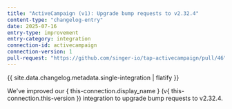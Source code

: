 ```yaml
---
title: "ActiveCampaign (v1): Upgrade bump requests to v2.32.4"
content-type: "changelog-entry"
date: 2025-07-16
entry-type: improvement
entry-category: integration
connection-id: activecampaign
connection-version: 1
pull-request: "https://github.com/singer-io/tap-activecampaign/pull/46"
---
```

{{ site.data.changelog.metadata.single-integration | flatify }}

We've improved our { this-connection.display_name } (v{ this-connection.this-version }) integration to upgrade bump requests to v2.32.4.